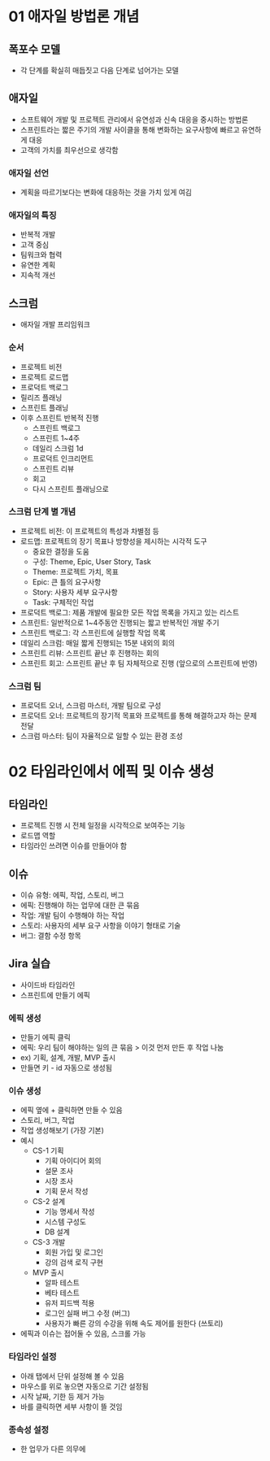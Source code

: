 # 01 애자일 방법론 개념
## 폭포수 모델
- 각 단계를 확실히 매듭짓고 다음 단계로 넘어가는 모델

## 애자일
- 소프트웨어 개발 및 프로젝트 관리에서 유연성과 신속 대응을 중시하는 방법론
- 스프린트라는 짧은 주기의 개발 사이클을 통해 변화하는 요구사항에 빠르고 유연하게 대응
- 고객의 가치를 최우선으로 생각함

### 애자일 선언
- 계획을 따르기보다는 변화에 대응하는 것을 가치 있게 여김

### 애자일의 특징
- 반복적 개발
- 고객 중심
- 팀워크와 협력
- 유연한 계획
- 지속적 개선

## 스크럼
- 애자일 개발 프리임워크
### 순서
- 프로젝트 비전
- 프로젝트 로드맵
- 프로덕트 백로그
- 릴리즈 플래닝
- 스프린트 플래닝
- 이후 스프린트 반복적 진행
	- 스프린트 백로그
	- 스프린트 1~4주
	- 데일리 스크럼 1d
	- 프로덕트 인크리먼트
	- 스프린트 리뷰
	- 회고
	- 다시 스프린트 플래닝으로
### 스크럼 단계 별 개념
- 프로젝트 비전: 이 프로젝트의 특성과 차별점 등
- 로드맵: 프로젝트의 장기 목표나 방향성을 제시하는 시각적 도구
	- 중요한 결정을 도움
	- 구성: Theme, Epic, User Story, Task
	- Theme: 프로젝트 가치, 목표
	- Epic: 큰 틀의 요구사항
	- Story: 사용자 세부 요구사항
	- Task: 구체적인 작업
- 프로덕트 백로그: 제품 개발에 필요한 모든 작업 목록을 가지고 있는 리스트
- 스프린트: 일반적으로 1~4주동안 진행되는 짧고 반복적인 개발 주기
- 스프린트 백로그: 각 스프린트에 실행할 작업 목록
- 데일리 스크럼: 매일 짧게 진행되는 15분 내외의 회의
- 스프린트 리뷰: 스프린트 끝난 후 진행하는 회의
- 스프린트 회고: 스프린트 끝난 후 팀 자체적으로 진행 (앞으로의 스프린트에 반영)

### 스크럼 팀
- 프로덕트 오너, 스크럼 마스터, 개발 팀으로 구성
- 프로덕트 오너: 프로젝트의 장기적 목표와 프로젝트를 통해 해결하고자 하는 문제 전달
- 스크럼 마스터: 팀이 자율적으로 일할 수 있는 환경 조성


# 02 타임라인에서 에픽 및 이슈 생성

## 타임라인
- 프로젝트 진행 시 전체 일정을 시각적으로 보여주는 기능
- 로드맵 역할
- 타임라인 쓰려면 이슈를 만들어야 함

## 이슈
- 이슈 유형: 에픽, 작업, 스토리, 버그
- 에픽: 진행해야 하는 업무에 대한 큰 묶음
- 작업: 개발 팀이 수행해야 하는 작업
- 스토리: 사용자의 세부 요구 사항을 이야기 형태로 기술
- 버그: 결함 수정 항목

## Jira 실습
- 사이드바 타임라인
- 스프린트에 만들기 에픽
### 에픽 생성
- 만들기 에픽 클릭
- 에픽: 우리 팀이 해야하는 일의 큰 묶음 > 이것 먼저 만든 후 작업 나눔
- ex) 기획, 설계, 개발, MVP 출시
- 만들면 키 - id 자동으로 생성됨

### 이슈 생성
- 에픽 옆에 + 클릭하면 만들 수 있음
- 스토리, 버그, 작업
- 작업 생성해보기 (가장 기본)
- 예시
	- CS-1 기획
		- 기획 아이디어 회의
		- 설문 조사
		- 시장 조사
		-  기획 문서 작성
	- CS-2 설계
		- 기능 명세서 작성
		- 시스템 구성도
		- DB 설계
	- CS-3 개발
		- 회원 가입 및 로그인
		- 강의 검색 로직 구현
	- MVP 출시
		- 알파 테스트
		- 베타 테스트
		- 유저 피드백 적용
		- 로그인 실패 버그 수정 (버그)
		- 사용자가 빠른 강의 수강을 위해 속도 제어를 원한다 (쓰토리)
- 에픽과 이슈는 접어둘 수 있음, 스크롤 가능

### 타임라인 설정
- 아래 탭에서 단위 설정해 볼 수 있음
- 마우스를 위로 놓으면 자동으로 기간 설정됨
- 시작 날짜, 기한 등 제거 가능
- 바를 클릭하면 세부 사항이 뜰 것임
### 종속성 설정
- 한 업무가 다른 의무에 
